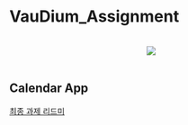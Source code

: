 # VauDium_Assignment

<br>
<div align=center> 
  <img src="https://github.com/Gnoam-R/VauDium_Assignment/assets/67363759/9083cbdc-744a-4b02-af9f-856226b1fd32"> 
</div>
<br>

## Calendar App
[최종 과제 리드미](https://hail-authority-984.notion.site/CalendarApp-Read-me-069c71ef7640461c81b10e6186fe98b3?pvs=4)
